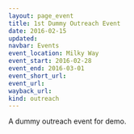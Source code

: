 ```yaml
---
layout: page_event
title: 1st Dummy Outreach Event
date: 2016-02-15
updated:
navbar: Events
event_location: Milky Way
event_start: 2016-02-28
event_end: 2016-03-01
event_short_url:
event_url:
wayback_url:
kind: outreach
---
```


A dummy outreach event for demo.
